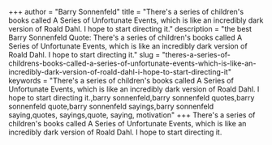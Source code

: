 +++
author = "Barry Sonnenfeld"
title = "There's a series of children's books called A Series of Unfortunate Events, which is like an incredibly dark version of Roald Dahl. I hope to start directing it."
description = "the best Barry Sonnenfeld Quote: There's a series of children's books called A Series of Unfortunate Events, which is like an incredibly dark version of Roald Dahl. I hope to start directing it."
slug = "theres-a-series-of-childrens-books-called-a-series-of-unfortunate-events-which-is-like-an-incredibly-dark-version-of-roald-dahl-i-hope-to-start-directing-it"
keywords = "There's a series of children's books called A Series of Unfortunate Events, which is like an incredibly dark version of Roald Dahl. I hope to start directing it.,barry sonnenfeld,barry sonnenfeld quotes,barry sonnenfeld quote,barry sonnenfeld sayings,barry sonnenfeld saying,quotes, sayings,quote, saying, motivation"
+++
There's a series of children's books called A Series of Unfortunate Events, which is like an incredibly dark version of Roald Dahl. I hope to start directing it.
